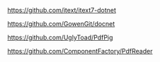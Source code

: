 https://github.com/itext/itext7-dotnet

https://github.com/GowenGit/docnet

https://github.com/UglyToad/PdfPig

https://github.com/ComponentFactory/PdfReader